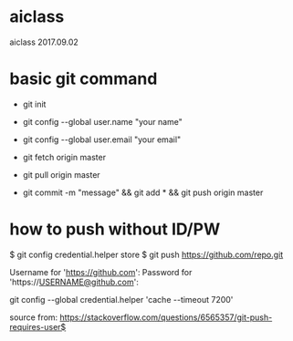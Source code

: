 # aiclass
aiclass
2017.09.02

# basic git command
- git init
- git config --global user.name "your name"
- git config --global user.email "your email"

- git fetch origin master
- git pull origin master
- git commit -m "message" && git add * && git push origin master

# how to push without ID/PW

$ git config credential.helper store
$ git push https://github.com/repo.git

Username for 'https://github.com': <USERNAME>
Password for 'https://USERNAME@github.com': <PASSWORD>

git config --global credential.helper 'cache --timeout 7200'


source from: https://stackoverflow.com/questions/6565357/git-push-requires-user$



